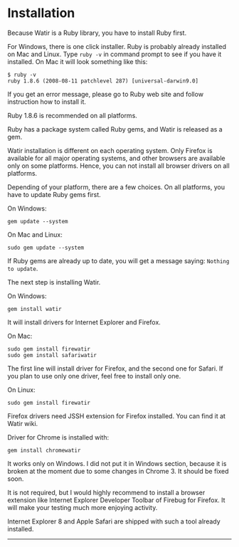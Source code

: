 # Installation 

Because Watir is a Ruby library, you have to install Ruby first.

For Windows, there is one click installer. Ruby is probably already installed on Mac and Linux. Type `ruby -v` in command prompt to see if you have it installed. On Mac it will look something like this:

    $ ruby -v
    ruby 1.8.6 (2008-08-11 patchlevel 287) [universal-darwin9.0]

If you get an error message, please go to Ruby web site and follow instruction how to install it.

Ruby 1.8.6 is recommended on all platforms.

Ruby has a package system called Ruby gems, and Watir is released as a gem. 

Watir installation is different on each operating system. Only Firefox is available for all major operating systems, and other browsers are available only on some platforms. Hence, you can not install all browser drivers on all platforms.

Depending of your platform, there are a few choices. On all platforms, you have to update Ruby gems first.

On Windows:

    gem update --system

On Mac and Linux:

    sudo gem update --system

If Ruby gems are already up to date, you will get a message saying: `Nothing to update`.

The next step is installing Watir.

On Windows:

    gem install watir

It will install drivers for Internet Explorer and Firefox.

On Mac:

    sudo gem install firewatir
    sudo gem install safariwatir

The first line will install driver for Firefox, and the second one for Safari. If you plan to use only one driver, feel free to install only one.

On Linux:

    sudo gem install firewatir

Firefox drivers need JSSH extension for Firefox installed. You can find it at Watir wiki.

Driver for Chrome is installed with:

    gem install chromewatir

It works only on Windows. I did not put it in Windows section, because it is broken at the moment due to some changes in Chrome 3. It should be fixed soon.

It is not required, but I would highly recommend to install a browser extension like Internet Explorer Developer Toolbar of Firebug for Firefox. It will make your testing much more enjoying activity.

Internet Explorer 8 and Apple Safari are shipped with such a tool already installed.

---

